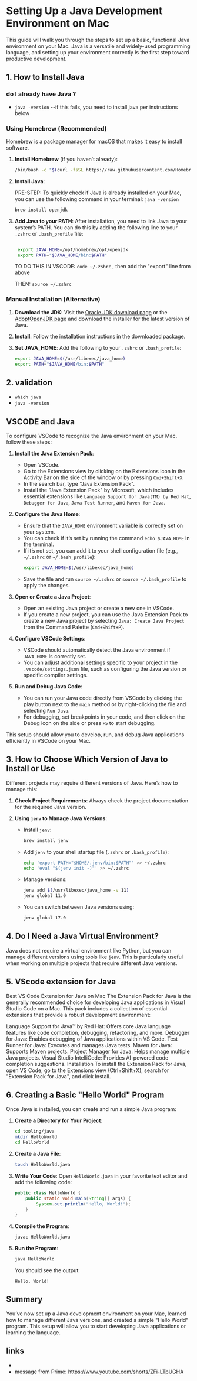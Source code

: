# Setting Up a Java Development Environment on Mac

This guide will walk you through the steps to set up a basic, functional Java environment on your Mac. Java is a versatile and widely-used programming language, and setting up your environment correctly is the first step toward productive development.

## 1. How to Install Java

###   do I already have Java ?

- `java -version`  --if this fails, you need to install java per instructions below

### Using Homebrew (Recommended)

Homebrew is a package manager for macOS that makes it easy to install software.

1. **Install Homebrew** (if you haven’t already):


   ```bash
   /bin/bash -c "$(curl -fsSL https://raw.githubusercontent.com/Homebrew/install/HEAD/install.sh)"
   ```

2. **Install Java**:

    PRE-STEP:  To quickly check if Java is already installed on your Mac, you can use the following command in your terminal: `java -version`



   ```bash
   brew install openjdk
   ```

3. **Add Java to your PATH**:
   After installation, you need to link Java to your system’s PATH. You can do this by adding the following line to your `.zshrc` or `.bash_profile` file:
   ```bash
   
    export JAVA_HOME=/opt/homebrew/opt/openjdk
    export PATH="$JAVA_HOME/bin:$PATH"

   ```

   TO DO THIS IN VSCODE:    `code ~/.zshrc` , then add the "export" line from above

   THEN:  `source ~/.zshrc`

### Manual Installation (Alternative)

1. **Download the JDK**: Visit the [Oracle JDK download page](https://www.oracle.com/java/technologies/javase-jdk17-downloads.html) or the [AdoptOpenJDK page](https://adoptopenjdk.net/) and download the installer for the latest version of Java.

2. **Install**: Follow the installation instructions in the downloaded package.

3. **Set JAVA_HOME**: Add the following to your `.zshrc` or `.bash_profile`:
   ```bash
   export JAVA_HOME=$(/usr/libexec/java_home)
   export PATH="$JAVA_HOME/bin:$PATH"
   ```

## 2.  validation 

- `which java`
- `java -version`


## VSCODE and  Java

To configure VSCode to recognize the Java environment on your Mac, follow these steps:

1. **Install the Java Extension Pack**:
   - Open VSCode.
   - Go to the Extensions view by clicking on the Extensions icon in the Activity Bar on the side of the window or by pressing `Cmd+Shift+X`.
   - In the search bar, type "Java Extension Pack".
   - Install the "Java Extension Pack" by Microsoft, which includes essential extensions like `Language Support for Java(TM) by Red Hat`, `Debugger for Java`, `Java Test Runner`, and `Maven for Java`.

2. **Configure the Java Home**:
   - Ensure that the `JAVA_HOME` environment variable is correctly set on your system.
   - You can check if it’s set by running the command `echo $JAVA_HOME` in the terminal.
   - If it’s not set, you can add it to your shell configuration file (e.g., `~/.zshrc` or `~/.bash_profile`):
     ```bash
     export JAVA_HOME=$(/usr/libexec/java_home)
     ```
   - Save the file and run `source ~/.zshrc` or `source ~/.bash_profile` to apply the changes.

3. **Open or Create a Java Project**:
   - Open an existing Java project or create a new one in VSCode.
   - If you create a new project, you can use the Java Extension Pack to create a new Java project by selecting `Java: Create Java Project` from the Command Palette (`Cmd+Shift+P`).

4. **Configure VSCode Settings**:
   - VSCode should automatically detect the Java environment if `JAVA_HOME` is correctly set.
   - You can adjust additional settings specific to your project in the `.vscode/settings.json` file, such as configuring the Java version or specific compiler settings.

5. **Run and Debug Java Code**:
   - You can run your Java code directly from VSCode by clicking the play button next to the `main` method or by right-clicking the file and selecting `Run Java`.
   - For debugging, set breakpoints in your code, and then click on the Debug icon on the side or press `F5` to start debugging.

This setup should allow you to develop, run, and debug Java applications efficiently in VSCode on your Mac.

## 3. How to Choose Which Version of Java to Install or Use

Different projects may require different versions of Java. Here’s how to manage this:

1. **Check Project Requirements**: Always check the project documentation for the required Java version.

2. **Using `jenv` to Manage Java Versions**:
   - Install `jenv`:
     ```bash
     brew install jenv
     ```
   - Add `jenv` to your shell startup file (`.zshrc` or `.bash_profile`):
     ```bash
     echo 'export PATH="$HOME/.jenv/bin:$PATH"' >> ~/.zshrc
     echo 'eval "$(jenv init -)"' >> ~/.zshrc
     ```
   - Manage versions:
     ```bash
     jenv add $(/usr/libexec/java_home -v 11)
     jenv global 11.0
     ```
   - You can switch between Java versions using:
     ```bash
     jenv global 17.0
     ```

## 4. Do I Need a Java Virtual Environment?

Java does not require a virtual environment like Python, but you can manage different versions using tools like `jenv`. This is particularly useful when working on multiple projects that require different Java versions.


## 5. VScode extension for Java

Best VS Code Extension for Java on Mac
The Extension Pack for Java is the generally recommended choice for developing Java applications in Visual Studio Code on a Mac. This pack includes a collection of essential extensions that provide a robust development environment:

Language Support for Java™ by Red Hat: Offers core Java language features like code completion, debugging, refactoring, and more.
Debugger for Java: Enables debugging of Java applications within VS Code.
Test Runner for Java: Executes and manages Java tests.
Maven for Java: Supports Maven projects.
Project Manager for Java: Helps manage multiple Java projects.
Visual Studio IntelliCode: Provides AI-powered code completion suggestions.
Installation
To install the Extension Pack for Java, open VS Code, go to the Extensions view (Ctrl+Shift+X), search for "Extension Pack for Java", and click Install.





## 6. Creating a Basic "Hello World" Program

Once Java is installed, you can create and run a simple Java program:

1. **Create a Directory for Your Project**:
   ```bash
   cd tooling/java
   mkdir HelloWorld
   cd HelloWorld
   ```

2. **Create a Java File**:
   ```bash
   touch HelloWorld.java
   ```

3. **Write Your Code**:
   Open `HelloWorld.java` in your favorite text editor and add the following code:
   ```java
   public class HelloWorld {
       public static void main(String[] args) {
           System.out.println("Hello, World!");
       }
   }
   ```

4. **Compile the Program**:
   ```bash
   javac HelloWorld.java
   ```

5. **Run the Program**:
   ```bash
   java HelloWorld
   ```

   You should see the output:
   ```
   Hello, World!
   ```

## Summary

You’ve now set up a Java development environment on your Mac, learned how to manage different Java versions, and created a simple "Hello World" program. This setup will allow you to start developing Java applications or learning the language.


## links

- 
- message from Prime:  https://www.youtube.com/shorts/ZFi-LTpUGHA